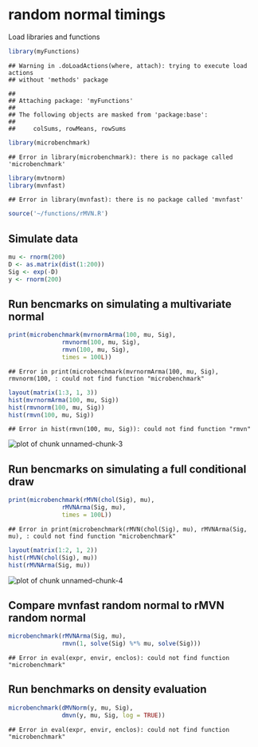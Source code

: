 # random normal timings
 
 Load libraries and functions
 

```r
library(myFunctions)
```

```
## Warning in .doLoadActions(where, attach): trying to execute load actions
## without 'methods' package
```

```
## 
## Attaching package: 'myFunctions'
## 
## The following objects are masked from 'package:base':
## 
##     colSums, rowMeans, rowSums
```

```r
library(microbenchmark)
```

```
## Error in library(microbenchmark): there is no package called 'microbenchmark'
```

```r
library(mvtnorm)
library(mvnfast)
```

```
## Error in library(mvnfast): there is no package called 'mvnfast'
```

```r
source('~/functions/rMVN.R')
```

## Simulate data


```r
mu <- rnorm(200)
D <- as.matrix(dist(1:200))
Sig <- exp(-D)
y <- rnorm(200)
```

## Run bencmarks on simulating a multivariate normal


```r
print(microbenchmark(mvrnormArma(100, mu, Sig),
               rmvnorm(100, mu, Sig),
               rmvn(100, mu, Sig),
               times = 100L))
```

```
## Error in print(microbenchmark(mvrnormArma(100, mu, Sig), rmvnorm(100, : could not find function "microbenchmark"
```

```r
layout(matrix(1:3, 1, 3))
hist(mvrnormArma(100, mu, Sig))
hist(rmvnorm(100, mu, Sig))
hist(rmvn(100, mu, Sig))
```

```
## Error in hist(rmvn(100, mu, Sig)): could not find function "rmvn"
```

![plot of chunk unnamed-chunk-3](figure/unnamed-chunk-3-1.png) 

## Run bencmarks on simulating a full conditional draw


```r
print(microbenchmark(rMVN(chol(Sig), mu),
               rMVNArma(Sig, mu),
               times = 100L))
```

```
## Error in print(microbenchmark(rMVN(chol(Sig), mu), rMVNArma(Sig, mu), : could not find function "microbenchmark"
```

```r
layout(matrix(1:2, 1, 2))
hist(rMVN(chol(Sig), mu))
hist(rMVNArma(Sig, mu))
```

![plot of chunk unnamed-chunk-4](figure/unnamed-chunk-4-1.png) 

## Compare mvnfast random normal to rMVN random normal


```r
microbenchmark(rMVNArma(Sig, mu),
               rmvn(1, solve(Sig) %*% mu, solve(Sig)))
```

```
## Error in eval(expr, envir, enclos): could not find function "microbenchmark"
```

## Run benchmarks on density evaluation


```r
microbenchmark(dMVNorm(y, mu, Sig),
               dmvn(y, mu, Sig, log = TRUE)) 
```

```
## Error in eval(expr, envir, enclos): could not find function "microbenchmark"
```
